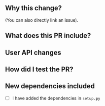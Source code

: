 ## Why this change?
(You can also directly link an issue).

## What does this PR include?

## User API changes

## How did I test the PR?

## New dependencies included
- [ ] I have added the dependencies in `setup.py`
